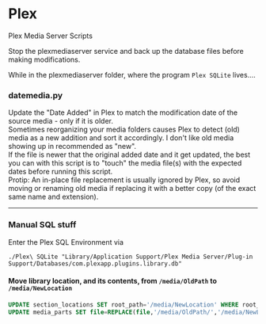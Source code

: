 # Plex
Plex Media Server Scripts

Stop the plexmediaserver service and back up the database files before making modifications.

While in the plexmediaserver folder, where the program `Plex SQLite` lives....

### datemedia.py
Update the "Date Added" in Plex to match the modification date of the source media - only if it is older.  
Sometimes reorganizing your media folders causes Plex to detect (old) media as a new addition and sort it accordingly.  I don't like old media showing up in recommended as "new".  
If the file is newer that the original added date and it get updated, the best you can with this script is to "touch" the media file(s) with the expected dates before running this script.  
Protip:  An in-place file replacement is usually ignored by Plex, so avoid moving or renaming old media if replacing it with a better copy (of the exact same name and extension).  

---

### Manual SQL stuff

Enter the Plex SQL Environment via
```shell
./Plex\ SQLite "Library/Application Support/Plex Media Server/Plug-in Support/Databases/com.plexapp.plugins.library.db"
```

#### Move library location, and its contents, from `/media/OldPath` to `/media/NewLocation`
```sql
UPDATE section_locations SET root_path='/media/NewLocation' WHERE root_path='/media/OldPath';
UPDATE media_parts SET file=REPLACE(file,'/media/OldPath/','/media/NewLocation/') WHERE file LIKE '/media/OldPath/%';
```
